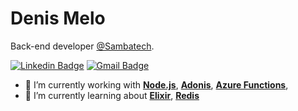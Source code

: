 # Denis Melo

Back-end developer [@Sambatech](https://sambatech.com.br).

[![Linkedin Badge](https://img.shields.io/badge/-denis%20Melo-0A66C2?style=flat-square&logo=Linkedin&logoColor=white&link=https://www.linkedin.com/in/enismelo/)](https://www.linkedin.com/in/denismelo)
[![Gmail Badge](https://img.shields.io/badge/-denysmello@gmail.com-AD201C?style=flat-square&logo=Gmail&logoColor=white&link=mailto:denysmello@gmail.com)](mailto:denysmello@gmail.com)


- 🔭 I’m currently working with [**Node.js**](https://nodejs.org/en/), [**Adonis**](https://adonisjs.com/), [**Azure Functions**](https://azure.microsoft.com/en-us/services/functions/),
- 🌱 I’m currently learning about [**Elixir**](https://elixir-lang.org/), [**Redis**](https://redis.io/) 



